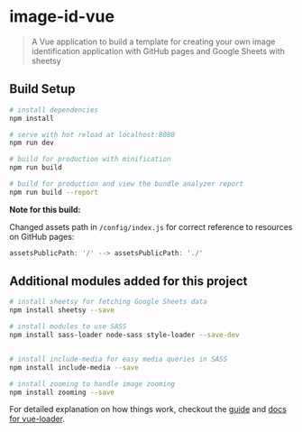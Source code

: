 # image-id-vue

> A Vue application to build a template for creating your own image identification application with GitHub pages and Google Sheets with sheetsy

## Build Setup

``` bash
# install dependencies
npm install

# serve with hot reload at localhost:8080
npm run dev

# build for production with minification
npm run build

# build for production and view the bundle analyzer report
npm run build --report
```
**Note for this build:**

Changed assets path in ```/config/index.js``` for correct reference to resources on GitHub pages:

```js
assetsPublicPath: '/' --> assetsPublicPath: './'
```


## Additional modules added for this project
``` bash
# install sheetsy for fetching Google Sheets data
npm install sheetsy --save

# install modules to use SASS
npm install sass-loader node-sass style-loader --save-dev


# install include-media for easy media queries in SASS
npm install include-media --save

# install zooming to handle image zooming
npm install zooming --save
```


For detailed explanation on how things work, checkout the [guide](http://vuejs-templates.github.io/webpack/) and [docs for vue-loader](http://vuejs.github.io/vue-loader).
